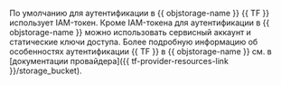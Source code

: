 По умолчанию для аутентификации в {{ objstorage-name }} {{ TF }} использует IAM-токен. Кроме IAM-токена для аутентификации в {{ objstorage-name }} можно использовать сервисный аккаунт и статические ключи доступа. Более подробную информацию об особенностях аутентификации {{ TF }} в {{ objstorage-name }} см. в [документации провайдера]({{ tf-provider-resources-link }}/storage_bucket).